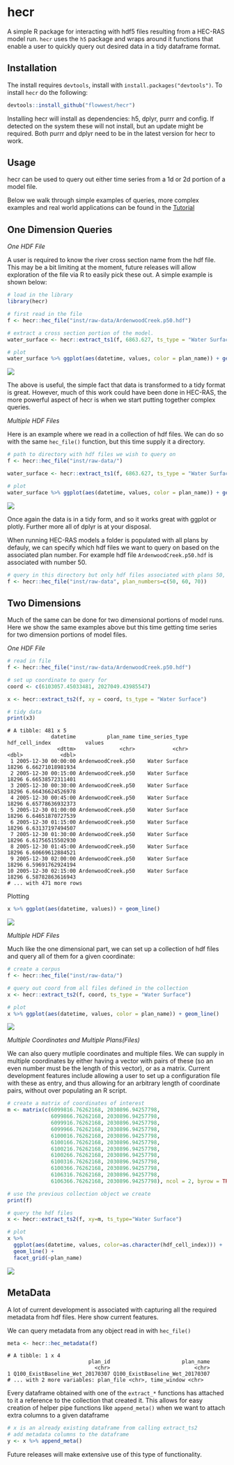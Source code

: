 # hecr 

A simple R package for interacting with hdf5 files resulting from a HEC-RAS 
model run. `hecr` uses the `h5` package and wraps around it functions that enable 
a user to quickly query out desired data in a tidy dataframe format.

## Installation 

The install requires `devtools`, install with `install.packages("devtools")`.
To install `hecr` do the following:

```r 
devtools::install_github("flowwest/hecr")
```

Installing hecr will install as dependencies: h5, dplyr, purrr and config. If detected
on the system these will not install, but an update might be required. Both purrr and dplyr
need to be in the latest version for hecr to work.

## Usage 

hecr can be used to query out either time series from a 1d or 2d portion of a 
model file. 

Below we walk through simple examples of queries, more complex examples and real world
applications can be found in the [Tutorial](#)

## One Dimension Queries


*One HDF File* 

A user is required to know the river cross section name from the hdf file. This may
be a bit limiting at the moment, future releases will allow exploration of the 
file via R to easily pick these out. A simple example is shown below:

```r
# load in the library
library(hecr)

# first read in the file
f <- hecr::hec_file("inst/raw-data/ArdenwoodCreek.p50.hdf")

# extract a cross section portion of the model. 
water_surface <- hecr::extract_ts1(f, 6863.627, ts_type = "Water Surface")

# plot
water_surface %>% ggplot(aes(datetime, values, color = plan_name)) + geom_line()
```

![](images/cross_section_single_file.png)

The above is useful, the simple fact that data is transformed to a tidy format 
is great. However, much of this work could have been done in HEC-RAS, the more powerful 
aspect of hecr is when we start putting together complex queries. 

*Multiple HDF Files*

Here is an example where we read in a collection of hdf files. We can do so with the 
same `hec_file()` function, but this time supply it a directory.

```r
# path to directory with hdf files we wish to query on
f <- hecr::hec_file("inst/raw-data/")

water_surface <- hecr::extract_ts1(f, 6863.627, ts_type = "Water Surface")

# plot
water_surface %>% ggplot(aes(datetime, values, color = plan_name)) + geom_line()
```

![](images/cross_section_corpus.png)

Once again the data is in a tidy form, and so it works great with ggplot or plotly. 
Further more all of dplyr is at your disposal. 

When running HEC-RAS models a folder is populated with all plans by defauly, we can specify
which hdf files we want to query on based on the associated plan number. For example
hdf file `ArdenwoodCreek.p50.hdf` is associated with number 50.

```r
# query in this directory but only hdf files associated with plans 50, 60, 70
f <- hecr::hec_file("inst/raw-data", plan_numbers=c(50, 60, 70))
```



## Two Dimensions

Much of the same can be done for two dimensional portions of model runs. Here we show 
the same examples above but this time getting time series for two dimension portions of
model files. 

*One HDF File* 

```r
# read in file
f <- hecr::hec_file("inst/raw-data/ArdenwoodCreek.p50.hdf")

# set up coordinate to query for
coord <- c(6103057.45033481, 2027049.43985547)

x <- hecr::extract_ts2(f, xy = coord, ts_type = "Water Surface")

# tidy data
print(x3)
```

```
# A tibble: 481 x 5
              datetime          plan_name time_series_type hdf_cell_index           values
                <dttm>              <chr>            <chr>          <dbl>            <dbl>
 1 2005-12-30 00:00:00 ArdenwoodCreek.p50    Water Surface          18296 6.66271018981934
 2 2005-12-30 00:15:00 ArdenwoodCreek.p50    Water Surface          18296 6.66538572311401
 3 2005-12-30 00:30:00 ArdenwoodCreek.p50    Water Surface          18296 6.66436624526978
 4 2005-12-30 00:45:00 ArdenwoodCreek.p50    Water Surface          18296 6.65778636932373
 5 2005-12-30 01:00:00 ArdenwoodCreek.p50    Water Surface          18296 6.64651870727539
 6 2005-12-30 01:15:00 ArdenwoodCreek.p50    Water Surface          18296 6.63137197494507
 7 2005-12-30 01:30:00 ArdenwoodCreek.p50    Water Surface          18296 6.61756515502930
 8 2005-12-30 01:45:00 ArdenwoodCreek.p50    Water Surface          18296 6.60669612884521
 9 2005-12-30 02:00:00 ArdenwoodCreek.p50    Water Surface          18296 6.59691762924194
10 2005-12-30 02:15:00 ArdenwoodCreek.p50    Water Surface          18296 6.58782863616943
# ... with 471 more rows
```

Plotting 

```r
x %>% ggplot(aes(datetime, values)) + geom_line()
```

![](images/two-dim-one-file.png)


*Multiple HDF Files* 

Much like the one dimensional part, we can set up a collection of hdf files and query all 
of them for a given coordinate: 

```r
# create a corpus
f <- hecr::hec_file("inst/raw-data/")

# query out coord from all files defined in the collection
x <- hecr::extract_ts2(f, coord, ts_type = "Water Surface")

# plot 
x %>% ggplot(aes(datetime, values, color = plan_name)) + geom_line()
```

![](images/two-dim-multiple.png)

*Multiple Coordinates and Multiple Plans(Files)*

We can also query mutliple coordinates and multiple files. We can supply in multiple coordinates
by either having a vector with pairs of these (so an even number must be the length of this vector), 
or as a matrix. Current development features include allowing a user to set up a 
configuration file with these as entry, and thus allowing for an arbitrary length of coordinate 
pairs, without over populating an R script.  

```r
# create a matrix of coordinates of interest
m <- matrix(c(6099816.76262168,	2030896.94257798,
              6099866.76262168,	2030896.94257798,
              6099916.76262168,	2030896.94257798,
              6099966.76262168,	2030896.94257798,
              6100016.76262168,	2030896.94257798,
              6100166.76262168,	2030896.94257798,
              6100216.76262168,	2030896.94257798,
              6100266.76262168,	2030896.94257798,
              6100316.76262168,	2030896.94257798,
              6100366.76262168,	2030896.94257798,
              6106316.76262168,	2030896.94257798,
              6106366.76262168,	2030896.94257798), ncol = 2, byrow = TRUE)

# use the previous collection object we create
print(f)

# query the hdf files
x <- hecr::extract_ts2(f, xy=m, ts_type="Water Surface")

# plot 
x %>% 
  ggplot(aes(datetime, values, color=as.character(hdf_cell_index))) + 
  geom_line() + 
  facet_grid(~plan_name)
```

![](images/two-dim-multiple-files-and-coords.png)


## MetaData 

A lot of current development is associated with capturing all the required metadata 
from hdf files. Here show current features. 

We can query metadata from any object read in with `hec_file()` 

```r
meta <- hecr::hec_metadata(f)
```

```
# A tibble: 1 x 4
                          plan_id                       plan_name
                            <chr>                           <chr>
1 Q100_ExistBaseline_Wet_20170307 Q100_ExistBaseline_Wet_20170307
# ... with 2 more variables: plan_file <chr>, time_window <chr>
```

Every dataframe obtained with one of the `extract_*` functions has attached to it 
a reference to the collection that created it. This allows for easy creation of 
helper pipe functions like `append_meta()` when we want to attach extra columns to 
a given dataframe 

```r
# x is an already existing dataframe from calling extract_ts2
# add metadata columns to the dataframe
y <- x %>% append_meta() 
```

Future releases will make extensive use of this type of functionality. 






















